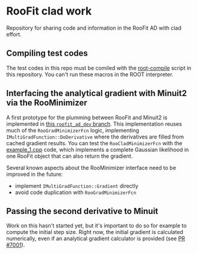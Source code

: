 # RooFit clad work

Repository for sharing code and information in the RooFit AD with clad effort.

## Compiling test codes

The test codes in this repo must be comiled with the [root-compile](./root-compile) script in this repository.
You can't run these macros in the ROOT interpreter.

## Interfacing the analytical gradient with Minuit2 via the RooMinimizer

A first prototype for the plumming between RooFit and Minuit2 is implemented in [this `roofit_ad_dev` branch](https://github.com/guitargeek/root/tree/roofit_ad_dev).
This implementation reuses much of the `RooGradMinimizerFcn` logic, implementing `IMultiGradFunction::DoDerivative` where the derivatives are filled from cached gradient results.
You can test the `RooCladMinimizerFcn` with the [example_1.cpp](./example_1.cpp) code, which implements a complete Gaussian likelihood in one RooFit object that can also return the gradient.

Several known aspects about the RooMinimizer interface need to be improved in the future:

* implement `IMultiGradFunction::Gradient` directly
* avoid code duplication with `RooGradMinimizerFcn`

## Passing the second derivative to Minuit

Work on this hasn't started yet, but it's important to do so for example to compute the initial step size. Right now, the initial gradient is calculated numerically, even if an analytical gradient calculator is provided (see [PR #7001](https://github.com/root-project/root/pull/7001)).
